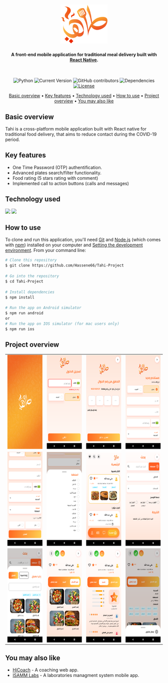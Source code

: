 <h1 align="center">
  <br/>
  <img src="./assets/logo/tahi.svg" alt="IsammLabs" width="150"/></a>
  <h4 align="center">A front-end mobile application for traditional meal delivery built with <a href="https://reactnative.dev/" target="_blank">React Native</a>.</h4>
  <br/>
</h1>
<div align="center">


![Python](https://img.shields.io/badge/React--native-0.64.2-orange)
![Current Version](https://img.shields.io/badge/version-v1.0-blue)
![GitHub contributors](https://img.shields.io/github/contributors/Hassene66/Tahi-Project)
![Dependencies](https://img.shields.io/badge/dependencies-up%20to%20date-brightgreen.svg)
[![License](https://img.shields.io/badge/license-MIT-blue.svg)](https://opensource.org/licenses/MIT)
</div>

<p align="center">
  <a href="#basic-overview">Basic overview</a> •
  <a href="#key-features">Key features</a> •
  <a href="#technology-used">Technology used</a> •
  <a href="#how-to-use">How to use</a> •
  <a href="#project-overview">Project overview</a> •
  <a href="#you-may-also-like">You may also like</a>
  
</p>

## Basic overview
Tahi is a cross-platform mobile application built with React native for traditional food delivery, that aims to reduce contact during the COVID-19 period.  


## Key features
* One Time Password (OTP) authentification.
* Advanced plates search/filter functionality.
* Food rating (5 stars rating with comment)
* Implemented call to action buttons (calls and messages)

## Technology used

<p align="left">
  <img src="https://img.shields.io/badge/React_Native-20232A?style=for-the-badge&logo=react&logoColor=61DAFB" />
      <img src="https://img.shields.io/badge/JavaScript-323330?style=for-the-badge&logo=javascript&logoColor=F7DF1E" />

</p>


## How to use
To clone and run this application, you'll need [Git](https://git-scm.com) and [Node.js](https://nodejs.org/en/download/) (which comes with [npm](http://npmjs.com)) installed on your computer and [Setting the development environment](https://reactnative.dev/docs/environment-setup).
From your command line:
```bash
# Clone this repository
$ git clone https://github.com/Hassene66/Tahi-Project

# Go into the repository
$ cd Tahi-Project

# Install dependencies
$ npm install

# Run the app on Android simulator
$ npm run android
or
# Run the app on IOS simulator (for mac users only)
$ npm run ios
```



## Project  overview


| | | | |
|:-------------------------:|:-------------------------:|:-------------------------:|:-------------------------:|
|<img width="180" height="300"  src="./screenshots/splashscreen.png"> |<img width="180" height="300"  src="./screenshots/s2.png">|<img width="180" height="300"  src="./screenshots/s3.png">  |  <img width="180" height="300"  src="./screenshots/s4.png">|
|<img width="180" height="300"  src="./screenshots/s5.png">  |  <img width="180" height="300" alt="add computer form" src="./screenshots/s6.png">|<img width="180" height="300"  src="./screenshots/s7.png">|<img width="180" height="300"  src="./screenshots/s8.png">|
<img width="180" height="300"  src="./screenshots/s9.png">|<img width="180" height="300"  src="./screenshots/s10.png">|<img width="180" height="300"  src="./screenshots/s11.png">|<img width="180" height="300"  src="./screenshots/s12.png">


## You may also like

- [HiCoach](https://github.com/salimkazdaghli/Hicotech-Frontend) - A coaching web app.
- [ISAMM Labs](https://github.com/Hassene66/IsammLabs) - A laboratories managment system mobile app.